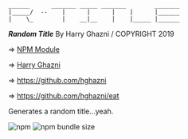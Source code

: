 ```
______      _______ _____ _______        _______
|_____/  --    |      |      |    |      |______
|    \_        |    __|__    |    |_____ |______
```
_**Random Title**_ By Harry Ghazni / COPYRIGHT 2019


=> [NPM Module](https://www.npmjs.com/package/@hghazni/random-title)

=> [Harry Ghazni](http://www.hghazni.com)

=> https://github.com/hghazni

=> https://github.com/hghazni/eat

Generates a random title...yeah.

![npm](https://img.shields.io/npm/v/@hghazni/random-title.svg) ![npm bundle size](https://img.shields.io/bundlephobia/min/@hghazni/random-title.svg)